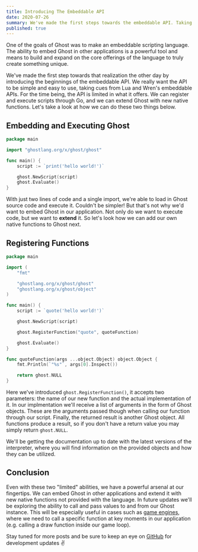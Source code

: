 ```yaml
---
title: Introducing The Embeddable API
date: 2020-07-26
summary: We've made the first steps towards the embeddable API. Taking cues from Lua and Wren, we want the API to be simple and straight forward, allowing Ghost to truly extend your core application's capabilities.
published: true
---
```


One of the goals of Ghost was to make an embeddable scripting language. The ability to embed Ghost in other applications is a powerful tool and means to build and expand on the core offerings of the language to truly create something unique.

We've made the first step towards that realization the other day by introducing the beginnings of the embeddable API. We really want the API to be simple and easy to use, taking cues from Lua and Wren's embeddable APIs. For the time being, the API is limited in what it offers. We can register and execute scripts through Go, and we can extend Ghost with new native functions. Let's take a look at how we can do these two things below.

## Embedding and Executing Ghost

```go
package main

import "ghostlang.org/x/ghost/ghost"

func main() {
    script := `print('hello world!')`

    ghost.NewScript(script)
    ghost.Evaluate()
}
```

With just two lines of code and a single import, we're able to load in Ghost source code and execute it. Couldn't be simpler! But that's not why we'd want to embed Ghost in our application. Not only do we want to execute code, but we want to **extend** it. So let's look how we can add our own native functions to Ghost next.

## Registering Functions

```go
package main

import (
    "fmt"

    "ghostlang.org/x/ghost/ghost"
    "ghostlang.org/x/ghost/object"
)

func main() {
    script := `quote('hello world!')`

    ghost.NewScript(script)

    ghost.RegisterFunction("quote", quoteFunction)

    ghost.Evaluate()
}

func quoteFunction(args ...object.Object) object.Object {
    fmt.Println(`"%s"`, args[0].Inspect())

    return ghost.NULL
}
```

Here we've introduced `ghost.RegisterFunction()`, it accepts two parameters: the name of our new function and the actual implementation of it. In our implmentation we'll receive a list of arguments in the form of Ghost objects. These are the arguments passed though when calling our function through our script. Finally, the returned result is another Ghost object. All functions produce a result, so if you don't have a return value you may simply return `ghost.NULL`.

We'll be getting the documentation up to date with the latest versions of the interpreter, where you will find information on the provided objects and how they can be utilized.

## Conclusion

Even with these two "limited" abilities, we have a powerful arsenal at our fingertips. We can embed Ghost in other applications and extend it with new native functions not provided with the language. In future updates we'll be exploring the ability to call and pass values to and from our Ghost instance. This will be especially useful in cases such as [game engines](https://github.com/ghost-language/engine), where we need to call a specific function at key moments in our application (e.g. calling a draw function inside our game loop).

Stay tuned for more posts and be sure to keep an eye on [GitHub](https://github.com/ghost-language/ghost) for development updates ✌️
